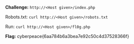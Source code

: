 **Challenge:** `http://<Host given>/index.php`

Robots.txt: `curl http://<Host given>/robots.txt`

Run: `curl http://<Host given>/fl0g.php`

**Flag:** cyberpeace{6aa784b6a3bea7e92c50c4d37528366f}
